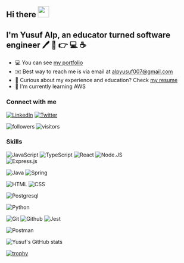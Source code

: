 ## Hi there <img src="https://raw.githubusercontent.com/iampavangandhi/iampavangandhi/master/gifs/Hi.gif" width="30px">

## I'm Yusuf Alp, an educator turned software engineer 🖊️ 📖 👉 💻 ☕

- 💻  You can see [my portfolio](https://yusufalp.github.io/onepage) 
- ✉️  Best way to reach me is via email at [alpyusuf007@gmail.com](alpyusuf007@gmail.com)
- 📃 Curious about my experience and education? Check [my resume](https://yusufalp.github.io/onepage/public/Resume_Yusuf_Alp.pdf)
- 🧠  I'm currently learning AWS

### Connect with me
[![LinkedIn](https://img.shields.io/badge/LinkedIn-0077B5?style=for-the-badge&logo=linkedin&logoColor=white)](https://www.linkedin.com/in/yusuf-alp/) 
[![Twitter](https://img.shields.io/badge/Twitter-1DA1F2?style=for-the-badge&logo=twitter&logoColor=white)](https://twitter.com/yalp122)

![followers](https://img.shields.io/github/followers/yusufalp)
![visitors](https://visitor-badge.glitch.me/badge?page_id=yusufalp)

### Skills

![JavaScript](https://img.shields.io/badge/JavaScript-F7DF1E?style=for-the-badge&logo=javascript&logoColor=black)
![TypeScript](https://img.shields.io/badge/TypeScript-007ACC?style=for-the-badge&logo=typescript&logoColor=white)
![React](https://img.shields.io/badge/React-61DBFB?style=for-the-badge&logo=react&logoColor=black)
![Node.JS](https://img.shields.io/badge/Node.js-43853D?style=for-the-badge&logo=node.js&logoColor=white)	
![Express.js](https://img.shields.io/badge/express.js-%23404d59?style=for-the-badge&logo=express&logoColor=%2361DAFB)

![Java](https://img.shields.io/badge/java-%23ED8B00.svg?style=for-the-badge&logo=java&logoColor=white)
![Spring](https://img.shields.io/badge/spring-%236DB33F.svg?style=for-the-badge&logo=spring&logoColor=white)

![HTML](https://img.shields.io/badge/HTML5-E34F26?style=for-the-badge&logo=html5&logoColor=white)
![CSS](https://img.shields.io/badge/CSS-239120?&style=for-the-badge&logo=css3&logoColor=white)

![Postgresql](https://img.shields.io/badge/postgresql-%23316192?style=for-the-badge&logo=postgresql&logoColor=white)

![Python](https://img.shields.io/badge/Python-4B8BBE?style=for-the-badge&logo=python&logoColor=white)

![Git](https://img.shields.io/badge/git-F1502F.svg?&style=for-the-badge&logo=git&logoColor=white)
![Github](https://img.shields.io/badge/github-000000.svg?&style=for-the-badge&logo=github&logoColor=white)
![Jest](https://img.shields.io/badge/jest-98435b.svg?&style=for-the-badge&logo=jest&logoColor=white)

![Postman](https://img.shields.io/badge/Postman-FF6C37?style=for-the-badge&logo=postman&logoColor=white)

![Yusuf's GitHub stats](https://github-readme-stats.vercel.app/api?username=yusufalp)

[![trophy](https://github-profile-trophy.vercel.app/?username=yusufalp)](https://github.com/yusufalp/github-profile-trophy)
